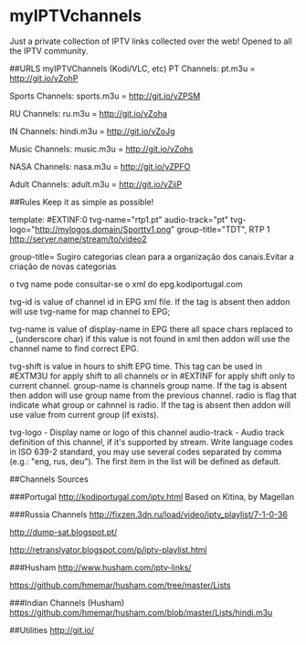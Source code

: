 # myIPTVchannels
Just a private collection of IPTV links collected over the web!
Opened to all the IPTV community.

##URLS myIPTVChannels (Kodi/VLC, etc)
PT Channels: pt.m3u = http://git.io/vZohP

Sports Channels: sports.m3u = http://git.io/vZPSM

RU Channels: ru.m3u = http://git.io/vZoha

IN Channels: hindi.m3u = http://git.io/vZoJg

Music Channels: music.m3u = http://git.io/vZohs

NASA Channels: nasa.m3u = http://git.io/vZPFO

Adult Channels: adult.m3u = http://git.io/vZiiP

##Rules
Keep it as simple as possible!

template:
#EXTINF:0 tvg-name="rtp1.pt" audio-track="pt" tvg-logo="http://mylogos.domain/Sporttv1.png" group-title="TDT", RTP 1
http://server.name/stream/to/video2

group-title= Sugiro categorias clean para a organização dos canais.Evitar a criação de novas categorias

o tvg name pode consultar-se o xml do epg.kodiportugal.com

tvg-id is value of channel id in EPG xml file. If the tag is absent then addon will use tvg-name for map channel to EPG;

tvg-name is value of display-name in EPG there all space chars replaced to _ (underscore char) if this value is not found in xml then addon will use the channel name to find correct EPG.

tvg-shift is value in hours to shift EPG time. This tag can be used in #EXTM3U for apply shift to all channels or in #EXTINF for apply shift only to current channel.
group-name is channels group name. If the tag is absent then addon will use group name from the previous channel.
radio is flag that indicate what group or cahnnel is radio. If the tag is absent then addon will use value from current group (if exists).

tvg-logo - Display name or logo of this channel
audio-track - Audio track definition of this channel, if it's supported by stream. Write language codes in ISO 639-2 standard, you may use several codes separated by comma (e.g.: "eng, rus, deu"). The first item in the list will be defined as default.


##Channels Sources

###Portugal
http://kodiportugal.com/iptv.html
Based on Kitina, by Magellan

###Russia Channels
http://fixzen.3dn.ru/load/video/iptv_playlist/7-1-0-36

http://dump-sat.blogspot.pt/

http://retranslyator.blogspot.com/p/iptv-playlist.html

###Husham
http://www.husham.com/iptv-links/

https://github.com/hmemar/husham.com/tree/master/Lists

###Indian Channels (Husham)
https://github.com/hmemar/husham.com/blob/master/Lists/hindi.m3u

##Utilities
http://git.io/
